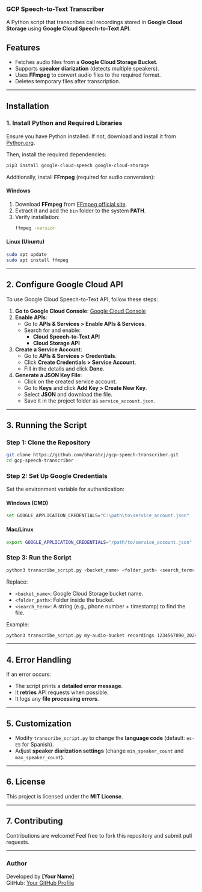 ### GCP Speech-to-Text Transcriber

A Python script that transcribes call recordings stored in **Google Cloud Storage** using **Google Cloud Speech-to-Text API**.

## Features
- Fetches audio files from a **Google Cloud Storage Bucket**.
- Supports **speaker diarization** (detects multiple speakers).
- Uses **FFmpeg** to convert audio files to the required format.
- Deletes temporary files after transcription.

---

## **Installation**

### **1. Install Python and Required Libraries**
Ensure you have Python installed. If not, download and install it from [Python.org](https://www.python.org/downloads/).

Then, install the required dependencies:

```sh
pip3 install google-cloud-speech google-cloud-storage
```

Additionally, install **FFmpeg** (required for audio conversion):

#### **Windows**
1. Download **FFmpeg** from [FFmpeg official site](https://ffmpeg.org/download.html).
2. Extract it and add the `bin` folder to the system **PATH**.
3. Verify installation:
   ```sh
   ffmpeg -version
   ```

#### **Linux (Ubuntu)**
```sh
sudo apt update
sudo apt install ffmpeg
```

---

## **2. Configure Google Cloud API**
To use Google Cloud Speech-to-Text API, follow these steps:

1. **Go to Google Cloud Console**: [Google Cloud Console](https://console.cloud.google.com/)
2. **Enable APIs**:
   - Go to **APIs & Services > Enable APIs & Services**.
   - Search for and enable:
     - **Cloud Speech-to-Text API**
     - **Cloud Storage API**
3. **Create a Service Account**:
   - Go to **APIs & Services > Credentials**.
   - Click **Create Credentials > Service Account**.
   - Fill in the details and click **Done**.
4. **Generate a JSON Key File**:
   - Click on the created service account.
   - Go to **Keys** and click **Add Key > Create New Key**.
   - Select **JSON** and download the file.
   - Save it in the project folder as `service_account.json`.

---

## **3. Running the Script**
### **Step 1: Clone the Repository**
```sh
git clone https://github.com/bharatcj/gcp-speech-transcriber.git
cd gcp-speech-transcriber
```

### **Step 2: Set Up Google Credentials**
Set the environment variable for authentication:

#### **Windows (CMD)**
```sh
set GOOGLE_APPLICATION_CREDENTIALS="C:\path\to\service_account.json"
```

#### **Mac/Linux**
```sh
export GOOGLE_APPLICATION_CREDENTIALS="/path/to/service_account.json"
```

### **Step 3: Run the Script**
```sh
python3 transcribe_script.py <bucket_name> <folder_path> <search_term>
```
Replace:
- `<bucket_name>`: Google Cloud Storage bucket name.
- `<folder_path>`: Folder inside the bucket.
- `<search_term>`: A string (e.g., phone number + timestamp) to find the file.

Example:
```sh
python3 transcribe_script.py my-audio-bucket recordings 1234567890_20240215
```

---

## **4. Error Handling**
If an error occurs:
- The script prints a **detailed error message**.
- It **retries** API requests when possible.
- It logs any **file processing errors**.

---

## **5. Customization**
- Modify `transcribe_script.py` to change the **language code** (default: `es-ES` for Spanish).
- Adjust **speaker diarization settings** (change `min_speaker_count` and `max_speaker_count`).

---

## **6. License**
This project is licensed under the **MIT License**.

---

## **7. Contributing**
Contributions are welcome! Feel free to fork this repository and submit pull requests.

---

### **Author**
Developed by **[Your Name]**  
GitHub: [Your GitHub Profile](https://github.com/bharatcj)